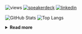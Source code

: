 ![views](https://komarev.com/ghpvc/?username=chck&color=blueviolet)
[![speakerdeck](https://img.shields.io/badge/Speaker_Deck-chck-8a2be2?style=flat-square&logo=speaker-deck)](https://speakerdeck.com/chck)
[![linkedin](https://img.shields.io/badge/LinkedIn-chck-8a2be2?style=flat-square&logo=linkedin)](https://www.linkedin.com/in/chck/)

<p align="left"> 
  <img alt="GitHub Stats" align="center" height="150" src="https://github-readme-stats-nine-umber-51.vercel.app/api?username=chck&count_private=true&show_icons=true&hide_title=true&theme=buefy" />
  <img alt="Top Langs" align="center" height="150" src="https://github-readme-stats-nine-umber-51.vercel.app/api/top-langs/?username=chck&layout=compact&count_private=true&show_icons=true&hide_title=true&theme=buefy" />
</p>

<details>
  <summary><b>Read more</b></summary>
  <br>

  <!--START_SECTION:waka-->
**🐱 My GitHub Data** 

> 📦 77.0 kB Used in GitHub's Storage 
 > 
> 🏆 45 Contributions in the Year 2024
 > 
> 💼 Opted to Hire
 > 
> 📜 134 Public Repositories 
 > 
> 🔑 19 Private Repositories 
 > 
**I'm a Night 🦉** 

```text
🌞 Morning                801 commits         ███░░░░░░░░░░░░░░░░░░░░░░   12.93 % 
🌆 Daytime                2021 commits        ████████░░░░░░░░░░░░░░░░░   32.62 % 
🌃 Evening                1772 commits        ███████░░░░░░░░░░░░░░░░░░   28.60 % 
🌙 Night                  1601 commits        ██████░░░░░░░░░░░░░░░░░░░   25.84 % 
```
📅 **I'm Most Productive on Thursday** 

```text
Monday                   1229 commits        █████░░░░░░░░░░░░░░░░░░░░   19.84 % 
Tuesday                  946 commits         ████░░░░░░░░░░░░░░░░░░░░░   15.27 % 
Wednesday                1029 commits        ████░░░░░░░░░░░░░░░░░░░░░   16.61 % 
Thursday                 1472 commits        ██████░░░░░░░░░░░░░░░░░░░   23.76 % 
Friday                   645 commits         ███░░░░░░░░░░░░░░░░░░░░░░   10.41 % 
Saturday                 340 commits         █░░░░░░░░░░░░░░░░░░░░░░░░   05.49 % 
Sunday                   534 commits         ██░░░░░░░░░░░░░░░░░░░░░░░   08.62 % 
```


📊 **This Week I Spent My Time On** 

```text
💬 Programming Languages: 
Other                    35 hrs 20 mins      █████████████████████████   98.76 % 
TOML                     8 mins              ░░░░░░░░░░░░░░░░░░░░░░░░░   00.40 % 
Git                      7 mins              ░░░░░░░░░░░░░░░░░░░░░░░░░   00.35 % 
YAML                     4 mins              ░░░░░░░░░░░░░░░░░░░░░░░░░   00.19 % 
GitIgnore file           2 mins              ░░░░░░░░░░░░░░░░░░░░░░░░░   00.11 % 

🔥 Editors: 
Chrome                   35 hrs 20 mins      █████████████████████████   98.76 % 
PyCharm                  14 mins             ░░░░░░░░░░░░░░░░░░░░░░░░░   00.69 % 
Neovim                   11 mins             ░░░░░░░░░░░░░░░░░░░░░░░░░   00.55 % 
```

**I Mostly Code in Python** 

```text
Python                   41 repos            ████████░░░░░░░░░░░░░░░░░   32.80 % 
Jupyter Notebook         19 repos            ████░░░░░░░░░░░░░░░░░░░░░   15.20 % 
Rust                     7 repos             █░░░░░░░░░░░░░░░░░░░░░░░░   05.60 % 
Shell                    3 repos             █░░░░░░░░░░░░░░░░░░░░░░░░   02.40 % 
Astro                    1 repo              ░░░░░░░░░░░░░░░░░░░░░░░░░   00.80 % 
```



**Timeline**

![Lines of Code chart](https://raw.githubusercontent.com/chck/chck/main/assets/bar_graph.png)


 Last Updated on 2024-03-02 01:19 UTC
<!--END_SECTION:waka-->
</details>

